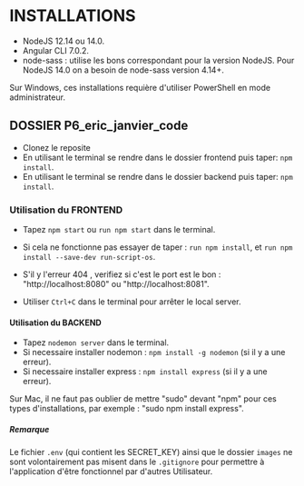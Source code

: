 # INSTALLATIONS #

- NodeJS 12.14 ou 14.0.
- Angular CLI 7.0.2.
- node-sass : utilise les bons correspondant pour la version NodeJS. Pour NodeJS 14.0 on a besoin de node-sass version 4.14+.

Sur Windows, ces installations requière d'utiliser PowerShell en mode administrateur.

## DOSSIER P6_eric_janvier_code ##

- Clonez le reposite
- En utilisant le terminal se rendre dans le dossier frontend puis taper: `npm install`.
- En utilisant le terminal se rendre dans le dossier backend puis taper: `npm install`.

### Utilisation du FRONTEND ###

- Tapez `npm start` ou `run npm start` dans le terminal.

- Si cela ne fonctionne pas essayer de taper : `run npm install`, et `run npm install --save-dev run-script-os`.

- S'il y l'erreur 404 , verifiez si c'est  le port est le bon : "http://localhost:8080" ou "http://localhost:8081".

- Utiliser `Ctrl+C` dans le terminal pour arrêter le local server.

#### Utilisation du BACKEND ####

- Tapez  `nodemon server` dans le terminal.
- Si necessaire installer nodemon : `npm install -g nodemon` (si il y a une erreur).
- Si necessaire installer express : `npm install express` (si il y a une erreur).

Sur Mac, il ne faut pas oublier de mettre "sudo" devant "npm" pour ces types d'installations, par exemple : "sudo npm install express".


##### Remarque ######

Le fichier `.env` (qui contient les SECRET_KEY) ainsi que le dossier `images` ne sont volontairement pas misent dans le `.gitignore` pour permettre à l'application d'être fonctionnel par d'autres Utilisateur.